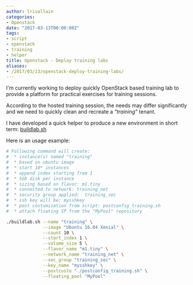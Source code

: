 ```yaml
---
author: lrivallain
categories:
- Openstack
date: "2017-03-13T00:00:00Z"
tags:
- script
- openstack
- training
- helper
title: Openstack - Deploy training labs
aliases: 
- /2017/03/13/openstack-deploy-training-labs/
---
```


I'm currently working to deploy quickly OpenStack based training lab to provide a platform for practical exercises for training sessions.

According to the hosted training session, the needs may differ significantly and we need to quickly clean and recreate a *"training"* tenant.

I have developed a quick helper to produce a new environment in short term: [buildlab.sh ](https://gist.github.com/lrivallain/619c35cfb91048a635ddefc60788b3cc)

Here is an usage example:

```bash
# Following command will create:
#  * instance(s) named "training"
#  * based on ubuntu image
#  * start 10* instances
#  * append index starting from 1
#  * 5Gb disk per instance
#  * sizing based on flavor: m1.tiny
#  * connected to network: training_net
#  * security group applied:  training_sec
#  * ssh key will be: mysshkey
#  * post costumization from script: postconfig_training.sh
#  * attach floating IP from the "MyPool" repository

./buildlab.sh --name "training" \
              --image "Ubuntu 16.04 Xenial" \
              --count 10 \
              --start_index 1 \
              --volume_size 5 \
              --flavor_name "m1.tiny" \
              --network_name "training_net" \
              --sec_group "training_sec" \
              --key_name "mysshkey" \
              --postcusto "./postconfig_training.sh" \
              --floating_pool "MyPool"
```
